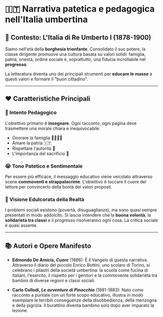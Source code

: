 # 🇮🇹 Narrativa patetica e pedagogica nell'Italia umbertina

## 👑 Contesto: L'Italia di Re Umberto I (1878-1900)

Siamo nell'età della **borghesia trionfante**. Consolidato il suo potere, la classe dirigente promuove una cultura basata su valori solidi: famiglia, patria, onestà, ordine sociale e, soprattutto, una fiducia incrollabile nel **progresso**.

La letteratura diventa uno dei principali strumenti per **educare le masse** a questi valori e formare il "buon cittadino".

---

## ❤️ Caratteristiche Principali

### 🎯 Intento Pedagogico
L'obiettivo primario è **insegnare**. Ogni racconto, ogni pagina deve trasmettere una morale chiara e inequivocabile:
*   Onorare la famiglia 👨‍👩‍👧‍👦
*   Amare la patria 🇮🇹
*   Rispettare l'autorità 🙏
*   L'importanza del sacrificio 💪

### 😭 Tono Patetico e Sentimentale
Per essere più efficace, il messaggio educativo viene veicolato attraverso scene **commoventi e strappalacrime**. L'obiettivo è toccare il cuore del lettore per convincerlo della bontà dei valori proposti.

### 🌈 Visione Edulcorata della Realtà
I problemi sociali esistono (povertà, disuguaglianze), ma sono quasi sempre presentati in modo addolcito. Si lascia intendere che la **buona volontà**, la **solidarietà tra classi** e il progresso risolveranno ogni cosa. La critica sociale è quasi assente.

---

## 📚 Autori e Opere Manifesto

*   **Edmondo De Amicis, *Cuore*** (1886): È il Vangelo di questa narrativa. Attraverso il diario del piccolo Enrico Bottini, uno scolaro di Torino, si celebrano i pilastri della società umbertina: la scuola come fucina di italiani, l'esercito, il rispetto per i genitori e la commovente solidarietà tra bambini di diverse regioni e classi sociali.

*   **Carlo Collodi, *Le avventure di Pinocchio*** (1881-1883): Nato come racconto a puntate con un forte scopo educativo, illustra in modo esemplare le terribili conseguenze della disobbedienza, della menzogna e della pigrizia. Il burattino diventa bambino solo dopo aver imparato la lezione.
